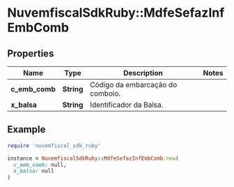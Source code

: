 # NuvemfiscalSdkRuby::MdfeSefazInfEmbComb

## Properties

| Name | Type | Description | Notes |
| ---- | ---- | ----------- | ----- |
| **c_emb_comb** | **String** | Código da embarcação do comboio. |  |
| **x_balsa** | **String** | Identificador da Balsa. |  |

## Example

```ruby
require 'nuvemfiscal_sdk_ruby'

instance = NuvemfiscalSdkRuby::MdfeSefazInfEmbComb.new(
  c_emb_comb: null,
  x_balsa: null
)
```

